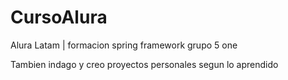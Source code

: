# CursoAlura
Alura Latam | formacion spring framework grupo 5 one

Tambien indago y creo proyectos personales segun lo aprendido
